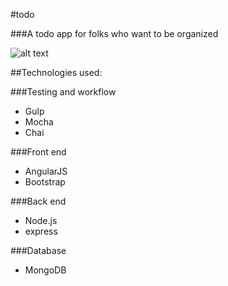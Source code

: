 #todo

###A todo app for folks who want to be organized

![alt text](http://i.imgur.com/lqU1Ou6.png?1 "todo")

##Technologies used:

###Testing and workflow
* Gulp
* Mocha
* Chai

###Front end
* AngularJS
* Bootstrap

###Back end
* Node.js
* express

###Database
* MongoDB
